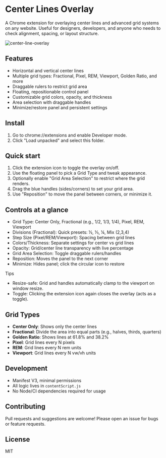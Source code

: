 # Center Lines Overlay

A Chrome extension for overlaying center lines and advanced grid systems on any website. Useful for designers, developers, and anyone who needs to check alignment, spacing, or layout structure.

![center-line-overlay](https://github.com/user-attachments/assets/a35fd4de-908f-4dee-ba8a-62b4f1649db9)

## Features

- Horizontal and vertical center lines
- Multiple grid types: Fractional, Pixel, REM, Viewport, Golden Ratio, and more
- Draggable rulers to restrict grid area
- Floating, repositionable control panel
- Customizable grid colors, opacity, and thickness
- Area selection with draggable handles
- Minimize/restore panel and persistent settings

## Install
1. Go to chrome://extensions and enable Developer mode.
2. Click "Load unpacked" and select this folder.

## Quick start
1. Click the extension icon to toggle the overlay on/off.
2. Use the floating panel to pick a Grid Type and tweak appearance.
3. Optionally enable "Grid Area Selection" to restrict where the grid renders.
4. Drag the blue handles (sides/corners) to set your grid area.
5. Use "Reposition" to move the panel between corners, or minimize it.

## Controls at a glance
- Grid Type: Center Only, Fractional (e.g., 1/2, 1/3, 1/4), Pixel, REM, Viewport
- Divisions (Fractional): Quick presets: ½, ⅓, ¼, Mix (2,3,4)
- Step Size (Pixel/REM/Viewport): Spacing between grid lines
- Colors/Thickness: Separate settings for center vs grid lines
- Opacity: Grid/center line transparency with live percentage
- Grid Area Selection: Toggle draggable rulers/handles
- Reposition: Moves the panel to the next corner
- Minimize: Hides panel; click the circular icon to restore

Tips
- Resize-safe: Grid and handles automatically clamp to the viewport on window resize.
- Toggle: Clicking the extension icon again closes the overlay (acts as a toggle).

## Grid Types

- **Center Only**: Shows only the center lines
- **Fractional**: Divide the area into equal parts (e.g., halves, thirds, quarters)
- **Golden Ratio**: Shows lines at 61.8% and 38.2%
- **Pixel**: Grid lines every N pixels
- **REM**: Grid lines every N rem units
- **Viewport**: Grid lines every N vw/vh units

## Development

- Manifest V3, minimal permissions
- All logic lives in `contentScript.js`
- No Node/CI dependencies required for usage

## Contributing

Pull requests and suggestions are welcome! Please open an issue for bugs or feature requests.

## License

MIT
